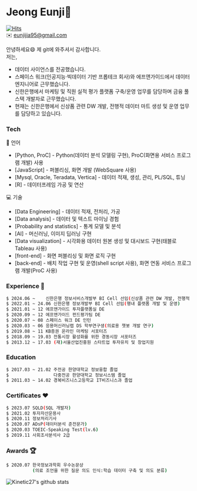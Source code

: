 # Jeong Eunji👋
[![Hits](https://hits.seeyoufarm.com/api/count/incr/badge.svg?url=https%3A%2F%2Fgithub.com%2FeunjiJeong729&count_bg=%23E495F6&title_bg=%23555555&icon=&icon_color=%23E7E7E7&title=hits&edge_flat=false)](https://hits.seeyoufarm.com)<br>
✉️ eunjijia95@gmail.com

안녕하세요😄 제 git에 와주셔서 감사합니다.<br>
저는,
  - 데이터 사이언스를 전공했습니다.
  - 스페이스 워크(인공지능·빅데이터 기반 프롭테크 회사)와 에프앤가이드에서 데이터 엔지니어로 근무했습니다.
  - 신한은행에서 마케팅 및 직원 실적 평가 플랫폼 구축/운영 업무를 담당하며 금융 풀스택 개발자로 근무했습니다.
  - 현재는 신한은행에서 신상품 관련 DW 개발, 전행적 데이터 마트 생성 및 운영 업무를 담당하고 있습니다.

### Tech

📔 언어
* [Python, ProC] - Python(데이터 분석 모델링 구현), ProC(화면용 서비스 프로그램 개발) 사용
* [JavaScript] - 퍼블리싱, 화면 개발 (WebSquare 사용)
* [Mysql, Oracle, Teradata, Vertica] - 데이터 적재, 생성, 관리, PL/SQL, 튜닝
* [R] - 데이터프레임 가공 및 연산
 
💻 기술
* [Data Engineering] - 데이터 적재, 전처리, 가공
* [Data analysis] - 데이터 및 텍스트 마이닝 경험
* [Probability and statistics] - 통계 모델 및 분석
* [AI] - 머신러닝, 이미지 딥러닝 구현
* [Data visualization] - 시각화용 데이터 원본 생성 및 대시보드 구현(태블로 Tableau 사용)
* [front-end] - 화면 퍼블리싱 및 화면 로직 구현
* [back-end] - 배치 작업 구현 및 운영(shell script 사용), 화면 연동 서비스 프로그램 개발(ProC 사용)

### Experience 🏢

```sh
$ 2024.06 ~    신한은행 정보서비스개발부 BI Cell 선임(신상품 관련 DW 개발, 전행적 데이터 마트 생성 및 운영)
$ 2022.01 ~ 24.06 신한은행 정보개발부 BI Cell 선임(행내 플랫폼 개발 및 운영)
$ 2021.01 ~ 12 에프앤가이드 투자플랫폼실 DE
$ 2020.09 ~ 12 에프앤가이드 펀드평가팀 DE
$ 2020.07 ~ 08 스페이스 워크 DE 인턴
$ 2020.03 ~ 06 응용머신러닝랩 DS 학부연구생(의료용 챗봇 개발 연구)
$ 2019.08 ~ 11 KB증권 온라인 마케팅 서포터즈
$ 2018.09 ~ 19.03 전통시장 활성화를 위한 경동시장 서포터즈
$ 2013.12 ~ 17.03 (재)서울산업진흥원 스타트업 투자유치 및 창업지원
```

### Education

```sh
$ 2017.03 ~ 21.02 주전공 한양대학교 정보융합 졸업
$                 다중전공 한양대학교 정보시스템 졸업
$ 2011.03 ~ 14.02 경복비즈니스고등학교 IT비즈니스과 졸업
```

### Certificates ♥️

```sh
$ 2023.07 SQLD(SQL 개발자)
$ 2021.02 투자자산운용사
$ 2020.11 정보처리기사
$ 2020.07 ADsP(데이터분석 준전문가)
$ 2020.03 TOEIC-Speaking Test(lv.6)
$ 2019.11 사회조사분석사 2급
```

### Awards 🏆
```sh
$ 2020.07 한국정보과학회 우수논문상
          (의료 조언을 위한 질문 의도 인식:학습 데이터 구축 및 의도 분류)
```

![Kinetic27's github stats](https://github-readme-stats.vercel.app/api?username=eunjiJeong729&show_icons=true)
